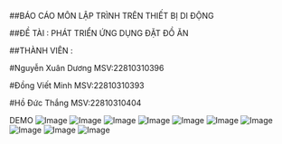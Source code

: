 ##BÁO CÁO MÔN LẬP TRÌNH TRÊN THIẾT BỊ DI ĐỘNG

##ĐỀ TÀI : PHÁT TRIỂN ỨNG DỤNG ĐẶT ĐỒ ĂN

##THÀNH VIÊN :

#Nguyễn Xuân Dương MSV:22810310396

#Đồng Viết Minh MSV:22810310393

#Hồ Đức Thắng MSV:22810310404

DEMO
![Image](https://github.com/user-attachments/assets/06596c05-10d9-4ba4-a076-c90040e0c44b)
![Image](https://github.com/user-attachments/assets/759ba591-4456-4444-b2b3-1b642e59be15)
![Image](https://github.com/user-attachments/assets/399d98ed-9eb8-4939-90f4-d24e58bd83ac)
![Image](https://github.com/user-attachments/assets/d2ba9f13-694c-424b-a8e8-58f49121fee0)
![Image](https://github.com/user-attachments/assets/9d0dba1c-0cc1-4bdc-927d-58066346db1b)
![Image](https://github.com/user-attachments/assets/5cf2612f-1cec-4ab7-a0c0-6ac94e6498c5)
![Image](https://github.com/user-attachments/assets/b6b75330-6d57-4eb7-8ac1-c1ed897eb8f9)
![Image](https://github.com/user-attachments/assets/579a9fc6-70aa-47bd-9275-885f40abe09d)
![Image](https://github.com/user-attachments/assets/e90be02a-203c-4733-9397-e2f1f174d808)
![Image](https://github.com/user-attachments/assets/9f105226-7421-4162-8fe4-fdb67833534b)
